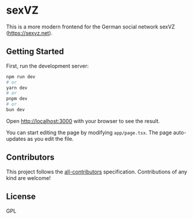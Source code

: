 # sexVZ

This is a more modern frontend for the German social network sexVZ (https://sexvz.net).

## Getting Started

First, run the development server:

```bash
npm run dev
# or
yarn dev
# or
pnpm dev
# or
bun dev
```

Open [http://localhost:3000](http://localhost:3000) with your browser to see the result.

You can start editing the page by modifying `app/page.tsx`. The page auto-updates as you edit the file.

## Contributors

This project follows the [all-contributors](https://allcontributors.org/) specification. Contributions of any kind are welcome!

## License

GPL
